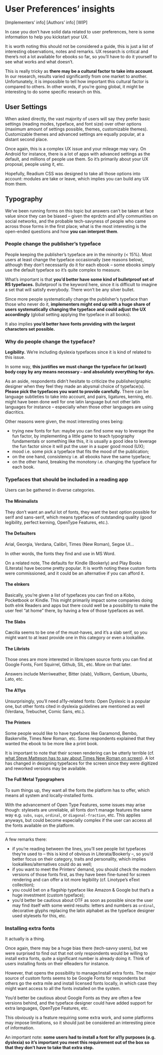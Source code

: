 # User Preferences’ insights

[Implementers’ info] [Authors’ info] [WIP]

In case you don’t have solid data related to user preferences, here is some information to help you kickstart your UX.

It is worth noting this should not be considered a guide, this is just a list of interesting observations, notes and remarks. UX research is critical and there’s not a lot available for ebooks so far, so you’ll have to do it yourself to see what works and what doesn’t.

This is really tricky as **there may be a cultural factor to take into account**. In our research, results varied significantly from one market to another. Unfortunately, it is impossible to tell how important this cultural factor is compared to others. In other words, if you’re going global, it might be interesting to do some specific research on this.

## User Settings

When asked directly, the vast majority of users will say they prefer basic settings (reading modes, typeface, and font size) over other options (maximum amount of settings possible, themes, customizable themes). Customizable themes and advanced settings are equally popular, at a distant second place.

Once again, this is a complex UX issue and your mileage may vary. On Android for instance, there is a lot of apps with advanced settings as the default, and millions of people use them. So it’s primarily about your UX proposal, people using it, etc.

Hopefully, Readium CSS was designed to take all those options into account: modules are take or leave, which implies you can build any UX from them.

## Typography

We’ve been running forms on this topic but answers can’t be taken at face value since they can be biased – given the eprdctn and a11y communities on social networks, and the probable tech-savyness of people who came across those forms in the first place; what is the most interesting is the open-ended questions and how **you can interpret them**.

### People change the publisher’s typeface

People keeping the publisher’s typeface are in the minority (< 15%). Most users at least change the typeface occasionally (see reasons below), although they don’t necessarily do it for each ebook – some ebooks simply use the default typeface so it’s quite complex to measure.

What’s important is that **you’d better have some kind of bulletproof set of RS typefaces.** Bulletproof is the keyword here, since it is difficult to imagine a set that will satisfy everybody. There won’t be any silver bullet. 

Since more people systematically change the publisher’s typeface than those who never do it, **implementers might end up with a huge share of users systematically changing the typeface and could adjust the UX accordingly** (global setting applying the typeface in all books).

It also implies **you’d better have fonts providing with the largest characters set possible.**

### Why do people change the typeface? 

**Legibility.** We’re including dyslexia typefaces since it is kind of related to this issue.

In some way, **this justifies we must change the typeface for (at least) body copy by any means necessary – and absolutely everything for dys.**

As an aside, respondents didn’t hesitate to criticize the publisher/graphic designer when they feel they made an abysmal choice of typeface(s). **Please pick the typefaces you want to provide carefully.** There can be language subtleties to take into account, and pairs, ligatures, kerning, etc. might have been done well for one latin language but not other latin languages for instance – especially when those other languages are using diacritics.

Other reasons were given, the most interesting ones being: 

- trying new fonts for fun: maybe you can find some way to leverage the fun factor, by implementing a little game to teach typography fundamentals or something like this, it is usually a good idea to leverage the fun factor since it will put the user in a super good mood (UX);
- mood i.e. some pick a typeface that fits the mood of the publication;
- on the one hand, consistency i.e. all ebooks have the same typeface; 
- on the other hand, breaking the monotony i.e. changing the typeface for each book.

### Typefaces that should be included in a reading app

Users can be gathered in diverse categories.

#### The Minimalists

They don’t want an awful lot of fonts, they want the best option possible for serif and sans-serif, which means typefaces of outstanding quality (good legibility, perfect kerning, OpenType Features, etc.).

#### The Defaulters

Arial, Georgia, Verdana, Calibri, Times (New Roman), Segoe UI… 

In other words, the fonts they find and use in MS Word. 

On a related note, The defaults for Kindle (Bookerly) and Play Books (Literata) have become pretty popular. It is worth noting these custom fonts were commissioned, and it could be an alternative if you can afford it.

#### The eInkers

Basically, you’re given a list of typefaces you can find on a Kobo, Pocketbook or Kindle. This might primarily impact some companies doing both eInk Readers and apps but there could well be a possibility to make the user feel “at home” there, by having a few of those typefaces as well.

#### The Slabs

Cæcilia seems to be one of the must-haves, and it’s a slab serif, so you might want to at least provide one in this category or even a lookalike. 

#### The Librists

Those ones are more interested in libre/open source fonts you can find at Google Fonts, Font Squirrel, Github, SIL, etc. More on that later.

Answers include Merriweather, Bitter (slab), Vollkorn, Gentium, Ubuntu, Lato, etc.

#### The A11ys

Unsurprisingly, you’ll need a11y-related fonts: Open Dyslexic is a popular one, but other fonts cited in dyslexia guidelines are mentioned as well (Verdana, Trebuchet, Comic Sans, etc.).

#### The Printers

Some people would like to have typefaces like Garamond, Bembo, Baskerville, Times New Roman, etc. Some respondents explained that they wanted the ebook to be more like a print book.

It is important to note that their screen rendering can be utterly terrible (cf. [what Steve Matteson has to say about Times New Roman on screen](https://www.youtube.com/watch?v=TY-XmJv9u2M)). A lot has changed in designing typefaces for the screen since they were digitized and reworked versions may be available.

#### The Full Metal Typographers

To sum things up, they want all the fonts the platform has to offer, which means all system and locally-installed fonts.

With the advancement of Open Type Features, some issues may arise though: stylesets are unreliable, all fonts don’t manage features the same way e.g. `subs`, `sups`, `ordinal`, or `diagonal-fraction`, etc. This applies anyways, but could become especially complex if the user can access all the fonts available on the platform.

* * *

A few remarks there: 

- if you’re reading between the lines, you’ll see people list typefaces they’re used to – this is kind of obvious in Literata/Bookerly –, so you’d better focus on their category, traits and personality, which implies lookalikes/alternatives could do as well;
- if you want to meet the Printers’ demand, you should check the modern versions of those fonts first, as they have been fine-tuned for screen rendering and can offer a lot more legibility (cf. Linotype’s eText collection);
- you could bet on a flagship typeface like Amazon & Google but that’s a huge investment (custom typeface);
- you’d better be cautious about OTF as soon as possible since the user may find itself with some weird results: letters and numbers as `ordinal`, decorative glyphs replacing the latin alphabet as the typeface designer used stylesets for this, etc.

### Installing extra fonts

It actually is a thing. 

Once again, there may be a huge bias there (tech-savvy users), but we were surprised to find out that not only respondents would be willing to install extra fonts, quite a significant number is already doing it. Think of users installing fonts on their eReaders for instance. 

However, that opens the possibility to manage/install extra fonts. The major source of custom fonts seems to be Google Fonts for respondents but others go the extra mile and install licensed fonts locally, in which case they might want access to all the fonts installed on the system.

You’d better be cautious about Google Fonts as they are often a few versions behind, and the typeface designer could have added support for extra languages, OpenType Features, etc.

This obviously is a feature requiring some extra work, and some platforms may impose limitations, so it should just be considered an interesting piece of information. 

An important note: **some users had to install a font for a11y purposes (e.g. dyslexia) so it’s important you meet this requirement out of the box so that they don’t have to take that extra step.**